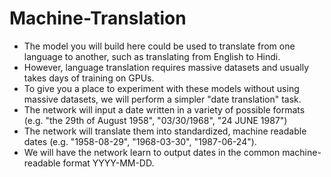# Machine-Translation

* The model you will build here could be used to translate from one language to another, such as translating from English to Hindi.
* However, language translation requires massive datasets and usually takes days of training on GPUs.
* To give you a place to experiment with these models without using massive datasets, we will perform a simpler "date translation" task.
* The network will input a date written in a variety of possible formats (e.g. "the 29th of August 1958", "03/30/1968", "24 JUNE 1987")
* The network will translate them into standardized, machine readable dates (e.g. "1958-08-29", "1968-03-30", "1987-06-24").
* We will have the network learn to output dates in the common machine-readable format YYYY-MM-DD.